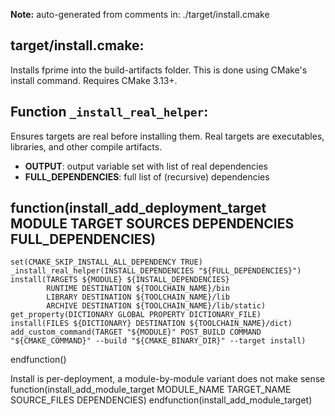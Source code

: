 **Note:** auto-generated from comments in: ./target/install.cmake

## target/install.cmake:

Installs fprime into the build-artifacts folder. This is done using CMake's install command. Requires CMake 3.13+.


## Function `_install_real_helper`:

Ensures targets are real before installing them. Real targets are executables, libraries, and other compile artifacts.
- **OUTPUT**: output variable set with list of real dependencies
- **FULL_DEPENDENCIES**: full list of (recursive) dependencies


## function(install_add_deployment_target MODULE TARGET SOURCES DEPENDENCIES FULL_DEPENDENCIES)
    set(CMAKE_SKIP_INSTALL_ALL_DEPENDENCY TRUE)
    _install_real_helper(INSTALL_DEPENDENCIES "${FULL_DEPENDENCIES}")
    install(TARGETS ${MODULE} ${INSTALL_DEPENDENCIES}
            RUNTIME DESTINATION ${TOOLCHAIN_NAME}/bin
            LIBRARY DESTINATION ${TOOLCHAIN_NAME}/lib
            ARCHIVE DESTINATION ${TOOLCHAIN_NAME}/lib/static)
    get_property(DICTIONARY GLOBAL PROPERTY DICTIONARY_FILE)
    install(FILES ${DICTIONARY} DESTINATION ${TOOLCHAIN_NAME}/dict)
    add_custom_command(TARGET "${MODULE}" POST_BUILD COMMAND "${CMAKE_COMMAND}" --build "${CMAKE_BINARY_DIR}" --target install)
endfunction()

Install is per-deployment, a module-by-module variant does not make sense
function(install_add_module_target MODULE_NAME TARGET_NAME SOURCE_FILES DEPENDENCIES)
endfunction(install_add_module_target)
